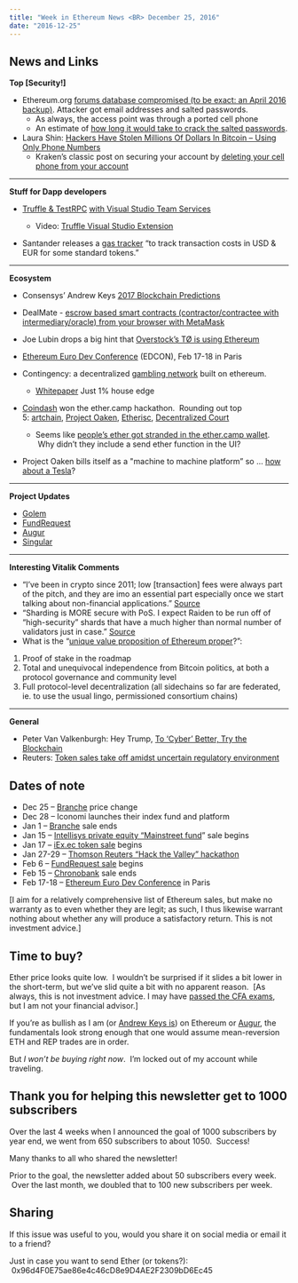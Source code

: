 ```yaml
---
title: "Week in Ethereum News <BR> December 25, 2016"
date: "2016-12-25"
---
```


## News and Links

**Top \[Security!\]**

- Ethereum.org [forums database compromised (to be exact: an April 2016 backup)](https://t.umblr.com/redirect?z=https%3A%2F%2Fblog.ethereum.org%2F2016%2F12%2F19%2Fsecurity-alert-12192016-ethereum-org-forums-database-compromised%2F&t=ZDJkMjU0ZWJhMGJhNGY2ZTJhN2U5YjlmZGEyYWVkMTIyMTIyMzgwMixqQ0ZhbTNzdg%3D%3D&b=t%3AQ8svKXOQOFn4j1wJ-IeWRA&p=https%3A%2F%2Fwww.weekinethereum.com%2Fpost%2F154950166368%2Fdecember-25-2016&m=0). Attacker got email addresses and salted passwords. 
    - As always, the access point was through a ported cell phone
    - An estimate of [how long it would take to crack the salted passwords](https://t.umblr.com/redirect?z=https%3A%2F%2Fwww.reddit.com%2Fr%2Fethereum%2Fcomments%2F5j8t3k%2Fsecurity_alert_12192016_ethereumorg_forums%2Fdbf9myv%2F&t=NzY0YmEzZjJkOWE0ZDg5NzQ5ZGY0Y2E1NGQ1YmM5YjRiYjIxNTgxYSxqQ0ZhbTNzdg%3D%3D&b=t%3AQ8svKXOQOFn4j1wJ-IeWRA&p=https%3A%2F%2Fwww.weekinethereum.com%2Fpost%2F154950166368%2Fdecember-25-2016&m=0).
- Laura Shin: [Hackers Have Stolen Millions Of Dollars In Bitcoin – Using Only Phone Numbers](https://t.umblr.com/redirect?z=http%3A%2F%2Fwww.forbes.com%2Fsites%2Flaurashin%2F2016%2F12%2F20%2Fhackers-have-stolen-millions-of-dollars-in-bitcoin-using-only-phone-numbers%2F%23e03d0af22db6&t=YzI0M2FlMDIyNzEwYzc0YmU2MzI3YWY0NDZkYjQ4YzRiYTc5YTYwOCxqQ0ZhbTNzdg%3D%3D&b=t%3AQ8svKXOQOFn4j1wJ-IeWRA&p=https%3A%2F%2Fwww.weekinethereum.com%2Fpost%2F154950166368%2Fdecember-25-2016&m=0)
    - Kraken’s classic post on securing your account by [deleting your cell phone from your account](https://t.umblr.com/redirect?z=http%3A%2F%2Fblog.kraken.com%2Fpost%2F153209105847%2Fsecurity-advisory-mobile-phones&t=MzI0NTliNGMxMzVlMDgwZjAyZGRhY2I3NzY2ZWQwODc1MmY5MGRkOSxqQ0ZhbTNzdg%3D%3D&b=t%3AQ8svKXOQOFn4j1wJ-IeWRA&p=https%3A%2F%2Fwww.weekinethereum.com%2Fpost%2F154950166368%2Fdecember-25-2016&m=0)

* * *

**Stuff for Dapp developers**

- [Truffle & TestRPC](https://t.umblr.com/redirect?z=https%3A%2F%2Fdavidburela.wordpress.com%2F2016%2F12%2F23%2Fethereum-devops-with-truffle-testrpc-visual-studio-team-services%2F&t=OWE2MTE5YjNhZTc4ZmZiMGY3NWY1MjM0ZmI5MmQ3ZjJhZjZmZGQ1YyxqQ0ZhbTNzdg%3D%3D&b=t%3AQ8svKXOQOFn4j1wJ-IeWRA&p=https%3A%2F%2Fwww.weekinethereum.com%2Fpost%2F154950166368%2Fdecember-25-2016&m=0) [with Visual Studio Team Services](https://t.umblr.com/redirect?z=https%3A%2F%2Fdavidburela.wordpress.com%2F2016%2F12%2F23%2Fethereum-devops-with-truffle-testrpc-visual-studio-team-services%2F&t=OWE2MTE5YjNhZTc4ZmZiMGY3NWY1MjM0ZmI5MmQ3ZjJhZjZmZGQ1YyxqQ0ZhbTNzdg%3D%3D&b=t%3AQ8svKXOQOFn4j1wJ-IeWRA&p=https%3A%2F%2Fwww.weekinethereum.com%2Fpost%2F154950166368%2Fdecember-25-2016&m=0)
    - Video: [Truffle Visual Studio Extension](https://t.umblr.com/redirect?z=https%3A%2F%2Fwww.youtube.com%2Fwatch%3Fv%3DBMDC8NdxfNc&t=NTcwODhkYTNjNDRjNzdhZTE3ODljNWViNTYxY2RkNDhhZTY0MzhmNyxqQ0ZhbTNzdg%3D%3D&b=t%3AQ8svKXOQOFn4j1wJ-IeWRA&p=https%3A%2F%2Fwww.weekinethereum.com%2Fpost%2F154950166368%2Fdecember-25-2016&m=0)  
        
- Santander releases a [gas tracker](https://t.umblr.com/redirect?z=https%3A%2F%2Fgastracker.sanlab.io%2F&t=ODBhZWQ4NGM4N2FhMDg0NzkyYmVhMTU1OThhY2E2MjBlYmJiMTJhMSxqQ0ZhbTNzdg%3D%3D&b=t%3AQ8svKXOQOFn4j1wJ-IeWRA&p=https%3A%2F%2Fwww.weekinethereum.com%2Fpost%2F154950166368%2Fdecember-25-2016&m=0) “to track transaction costs in USD & EUR for some standard tokens.”

* * *

**Ecosystem**

- Consensys’ Andrew Keys [2017 Blockchain Predictions](https://t.umblr.com/redirect?z=https%3A%2F%2Fmedia.consensys.net%2F2017-blockchain-predictions-dcc38066a937%23.z38y4ti4v&t=YjZlMmUwNzNhODczYmU5OTBhNDEzOTUzNDUwZTliMjE0ZmY3NzhhZCxqQ0ZhbTNzdg%3D%3D&b=t%3AQ8svKXOQOFn4j1wJ-IeWRA&p=https%3A%2F%2Fwww.weekinethereum.com%2Fpost%2F154950166368%2Fdecember-25-2016&m=0)
- DealMate - [escrow based smart contracts (contractor/contractee with intermediary/oracle) from your browser with MetaMask](https://t.umblr.com/redirect?z=http%3A%2F%2Fdealmate.io%2F&t=ODRmOGIzOTU4ZjQxODAwMDMzOTZlYTYyNjkyODc4YjgyMjNlZDVlMixqQ0ZhbTNzdg%3D%3D&b=t%3AQ8svKXOQOFn4j1wJ-IeWRA&p=https%3A%2F%2Fwww.weekinethereum.com%2Fpost%2F154950166368%2Fdecember-25-2016&m=0)
- Joe Lubin drops a big hint that [Overstock’s TØ is using Ethereum](https://t.umblr.com/redirect?z=https%3A%2F%2Fwww.reddit.com%2Fr%2Fethereum%2Fcomments%2F5ivk3f%2Fis_t%25C3%25B8_overstock_using_ethereum_tech%2Fdbbnscs%2F&t=ZmQzNGNhZjExMTQ4MzA4ZThhMzc0ZGRlNDJjZmFlNmQ0OTY5NTVjNixqQ0ZhbTNzdg%3D%3D&b=t%3AQ8svKXOQOFn4j1wJ-IeWRA&p=https%3A%2F%2Fwww.weekinethereum.com%2Fpost%2F154950166368%2Fdecember-25-2016&m=0)
- [Ethereum Euro Dev Conference](https://t.umblr.com/redirect?z=https%3A%2F%2Fwww.reddit.com%2Fr%2Fethereum%2Fcomments%2F5jjxnt%2Fannouncing_ethereum_european_development%2F&t=ZmY5MTYzZjU0NmEzYWNhYmZmOTRkYTllZTRjMjE4MTU1YzUxZGMxZixqQ0ZhbTNzdg%3D%3D&b=t%3AQ8svKXOQOFn4j1wJ-IeWRA&p=https%3A%2F%2Fwww.weekinethereum.com%2Fpost%2F154950166368%2Fdecember-25-2016&m=0) (EDCON), Feb 17-18 in Paris
- Contingency: a decentralized [gambling network](https://t.umblr.com/redirect?z=https%3A%2F%2Fwww.reddit.com%2Fr%2Fethereum%2Fcomments%2F5jqp1l%2Fannouncing_contingency_the_worlds_first_truly%2F&t=YjFjOWI5N2M0OGQ0N2JiZTYwYjIyNGFiNjQyN2ZjNWIxNTc1OTYwNixqQ0ZhbTNzdg%3D%3D&b=t%3AQ8svKXOQOFn4j1wJ-IeWRA&p=https%3A%2F%2Fwww.weekinethereum.com%2Fpost%2F154950166368%2Fdecember-25-2016&m=0) built on ethereum.
    - [Whitepaper](https://t.umblr.com/redirect?z=https%3A%2F%2Fcontingency.tech%2FContingency-Whitepaper.pdf&t=ZWU5MTg0YWUyNTgyN2UzOTBiNjZhZTlmMDk4YjU3YmIzOTIxMjIzZixqQ0ZhbTNzdg%3D%3D&b=t%3AQ8svKXOQOFn4j1wJ-IeWRA&p=https%3A%2F%2Fwww.weekinethereum.com%2Fpost%2F154950166368%2Fdecember-25-2016&m=0) Just 1% house edge  
        
- [Coindash](https://t.umblr.com/redirect?z=http%3A%2F%2Fwww.coindash.io%2F&t=N2NhNDA1Zjk0MDQyNGE1MDU3MWFiMWQwYjRiZmRlZjk1YTIwMjkyMCxqQ0ZhbTNzdg%3D%3D&b=t%3AQ8svKXOQOFn4j1wJ-IeWRA&p=https%3A%2F%2Fwww.weekinethereum.com%2Fpost%2F154950166368%2Fdecember-25-2016&m=0) won the ether.camp hackathon.  Rounding out top 5: [artchain](https://t.umblr.com/redirect?z=http%3A%2F%2Fartchain.org%2F&t=YzY1NzU2NzkxZjlhZDVhOGMyYWRhNDFlOWZkNjIzMWJkNDQxNGQwMixqQ0ZhbTNzdg%3D%3D&b=t%3AQ8svKXOQOFn4j1wJ-IeWRA&p=https%3A%2F%2Fwww.weekinethereum.com%2Fpost%2F154950166368%2Fdecember-25-2016&m=0), [Project Oaken](https://t.umblr.com/redirect?z=http%3A%2F%2Fwww.projectoaken.com%2F&t=MzUzZjc1ZjczNGY3ZDEyMDM5ZWYyYzNiMDNiMjNhY2M3Mjc2NjQyNCxqQ0ZhbTNzdg%3D%3D&b=t%3AQ8svKXOQOFn4j1wJ-IeWRA&p=https%3A%2F%2Fwww.weekinethereum.com%2Fpost%2F154950166368%2Fdecember-25-2016&m=0), [Etherisc](https://t.umblr.com/redirect?z=https%3A%2F%2Fdocs.google.com%2Fdocument%2Fd%2F16HAC-lw3MgHlVzdwUeWBaNOjTqW16GQ1MFWQD8sKMV8%2Fedit%23&t=OTM2NTZkNWQxNzJiMTNlYjg4NzA5OGRjZjdmYzdiNjQwMjFiMzcxOCxqQ0ZhbTNzdg%3D%3D&b=t%3AQ8svKXOQOFn4j1wJ-IeWRA&p=https%3A%2F%2Fwww.weekinethereum.com%2Fpost%2F154950166368%2Fdecember-25-2016&m=0), [Decentralized Court](https://t.umblr.com/redirect?z=http%3A%2F%2Fethercourt.io%2F&t=N2I5YTBhN2YwMGFkZTdkYmY5YmQ5OTk3OWRkMDRiZTc0MWIzMGFkNSxqQ0ZhbTNzdg%3D%3D&b=t%3AQ8svKXOQOFn4j1wJ-IeWRA&p=https%3A%2F%2Fwww.weekinethereum.com%2Fpost%2F154950166368%2Fdecember-25-2016&m=0)
    - Seems like [people’s ether got stranded in the ether.camp wallet](https://t.umblr.com/redirect?z=https%3A%2F%2Fwww.reddit.com%2Fr%2Fethereum%2Fcomments%2F5jyowk%2Fhow_do_i_get_the_ether_out_of_my_ethercamp_wallet%2F&t=YjFhMmM0ZGZhYmFmYjMyNzYyMzI2ZTg3OGI3MjdmZTBjMDI4NzE1ZixqQ0ZhbTNzdg%3D%3D&b=t%3AQ8svKXOQOFn4j1wJ-IeWRA&p=https%3A%2F%2Fwww.weekinethereum.com%2Fpost%2F154950166368%2Fdecember-25-2016&m=0).  Why didn’t they include a send ether function in the UI?  
        
- Project Oaken bills itself as a "machine to machine platform” so … [how about a Tesla](https://t.umblr.com/redirect?z=https%3A%2F%2Fwww.youtube.com%2Fwatch%3Fv%3DaD4zQi48Cfs&t=MTQ4MzJmZjUwNWM2MmQ5ZWY0YjM0ZGFjZjkxN2IwM2ViYjI1ZTE4ZCxqQ0ZhbTNzdg%3D%3D&b=t%3AQ8svKXOQOFn4j1wJ-IeWRA&p=https%3A%2F%2Fwww.weekinethereum.com%2Fpost%2F154950166368%2Fdecember-25-2016&m=0)?

* * *

**Project Updates**

- [Golem](https://t.umblr.com/redirect?z=https%3A%2F%2Fblog.golemproject.net%2Fgolem-project-december-update-ad7e37a2bd64%23.9bdi8l8fi&t=OGZjYTg0NDU2YmE0OGIwMTUxOGQyNzk1MzZmMDZhZGM5ODg2ZGQzZCxqQ0ZhbTNzdg%3D%3D&b=t%3AQ8svKXOQOFn4j1wJ-IeWRA&p=https%3A%2F%2Fwww.weekinethereum.com%2Fpost%2F154950166368%2Fdecember-25-2016&m=0)
- [FundRequest](https://twitter.com/fundrequest_io/status/811523739506634752)
- [Augur](https://t.umblr.com/redirect?z=http%3A%2F%2Fblog.augur.net%2Faugur-development-update-dec-21st%2F&t=YjA2YzgxM2ZhZWU2NTk4Mjg4MzM2YWY1OTQzODdkYzc5NDI0MTAxOCxqQ0ZhbTNzdg%3D%3D&b=t%3AQ8svKXOQOFn4j1wJ-IeWRA&p=https%3A%2F%2Fwww.weekinethereum.com%2Fpost%2F154950166368%2Fdecember-25-2016&m=0)
- [Singular](https://t.umblr.com/redirect?z=https%3A%2F%2Fmedium.com%2F%40SingularDTV%2Fpost-launch-update-b335a1d10273%23.9ds7ef84e&t=ZGNlY2IxNDJjZDJkNjdmNWVlZTlkZDU5Yzk2Yjc2NDMyY2UwMGU5MCxqQ0ZhbTNzdg%3D%3D&b=t%3AQ8svKXOQOFn4j1wJ-IeWRA&p=https%3A%2F%2Fwww.weekinethereum.com%2Fpost%2F154950166368%2Fdecember-25-2016&m=0)

* * *

**Interesting Vitalik Comments**

- “I’ve been in crypto since 2011; low \[transaction\] fees were always part of the pitch, and they are imo an essential part especially once we start talking about non-financial applications.” [Source](https://t.umblr.com/redirect?z=https%3A%2F%2Fwww.reddit.com%2Fr%2Fethereum%2Fcomments%2F5jedp9%2Fopenbazaar_now_accepts_ethereum_via_shapeshift%2Fdbgj9er%2F%3Fcontext%3D3&t=ODczYjU1YzJiODEyYWFhZjE0YWJkNjBhN2EwY2FkZTFlMmQ5NTk0YixqQ0ZhbTNzdg%3D%3D&b=t%3AQ8svKXOQOFn4j1wJ-IeWRA&p=https%3A%2F%2Fwww.weekinethereum.com%2Fpost%2F154950166368%2Fdecember-25-2016&m=0)
- “Sharding is MORE secure with PoS. I expect Raiden to be run off of “high-security” shards that have a much higher than normal number of validators just in case.” [Source](https://t.umblr.com/redirect?z=https%3A%2F%2Fwww.reddit.com%2Fr%2Fethereum%2Fcomments%2F5jk3he%2Fhow_to_prevent_the_cannibalism_of_ethereum_into%2Fdbgvo6d%2F%3Fcontext%3D3&t=YjE2Nzg3N2FhYmM1ZTk1YmViNGQwM2M0Y2FmYTQ1NzI4M2VkZjE0NixqQ0ZhbTNzdg%3D%3D&b=t%3AQ8svKXOQOFn4j1wJ-IeWRA&p=https%3A%2F%2Fwww.weekinethereum.com%2Fpost%2F154950166368%2Fdecember-25-2016&m=0)
- What is the “[unique value proposition of Ethereum proper](https://t.umblr.com/redirect?z=https%3A%2F%2Fwww.reddit.com%2Fr%2Fethereum%2Fcomments%2F5jk3he%2Fhow_to_prevent_the_cannibalism_of_ethereum_into%2Fdbgujr8%2F%3Fcontext%3D3&t=MThkODZhZjJlM2VkOWI4MzM0NTdiNWIwN2Y0YTEwYTZjNWNiMTFhMCxqQ0ZhbTNzdg%3D%3D&b=t%3AQ8svKXOQOFn4j1wJ-IeWRA&p=https%3A%2F%2Fwww.weekinethereum.com%2Fpost%2F154950166368%2Fdecember-25-2016&m=0)?”:

1. Proof of stake in the roadmap
2. Total and unequivocal independence from Bitcoin politics, at both a protocol governance and community level
3. Full protocol-level decentralization (all sidechains so far are federated, ie. to use the usual lingo, permissioned consortium chains)

* * *

**General**

- Peter Van Valkenburgh: Hey Trump, [To ‘Cyber’ Better, Try the Blockchain](https://t.umblr.com/redirect?z=https%3A%2F%2Fwww.wired.com%2F2016%2F12%2Fdear-mr-trump-cyber-better-try-blockchain%2F&t=ODFmN2E0NDM5OTQzOTBkZDdjMzhiMDMyNjBmNTQwNmFiNjNiNGY4OSxqQ0ZhbTNzdg%3D%3D&b=t%3AQ8svKXOQOFn4j1wJ-IeWRA&p=https%3A%2F%2Fwww.weekinethereum.com%2Fpost%2F154950166368%2Fdecember-25-2016&m=0)
- Reuters: [Token sales take off amidst uncertain regulatory environment](https://t.umblr.com/redirect?z=http%3A%2F%2Fwww.reuters.com%2Farticle%2Fus-usa-fintech-blockchain-idUSKBN14817F&t=MzM2NmRiYTA2MmU3YjE2YjMwN2VhZDJiN2YyNTdkNzc4YmM3ZjdiZSxqQ0ZhbTNzdg%3D%3D&b=t%3AQ8svKXOQOFn4j1wJ-IeWRA&p=https%3A%2F%2Fwww.weekinethereum.com%2Fpost%2F154950166368%2Fdecember-25-2016&m=0)

## Dates of note

- Dec 25 – [Branche](https://t.umblr.com/redirect?z=http%3A%2F%2Fwww.branche.io%2F&t=OTIyNWE1NDc1YmVjZjc1ZmExYjYyMDBlMzM4ZDY0N2NkYjMxNDA4MyxqQ0ZhbTNzdg%3D%3D&b=t%3AQ8svKXOQOFn4j1wJ-IeWRA&p=https%3A%2F%2Fwww.weekinethereum.com%2Fpost%2F154950166368%2Fdecember-25-2016&m=0) price change
- Dec 28 – Iconomi launches their index fund and platform
- Jan 1 – [Branche](https://t.umblr.com/redirect?z=http%3A%2F%2Fwww.branche.io%2F&t=OTIyNWE1NDc1YmVjZjc1ZmExYjYyMDBlMzM4ZDY0N2NkYjMxNDA4MyxqQ0ZhbTNzdg%3D%3D&b=t%3AQ8svKXOQOFn4j1wJ-IeWRA&p=https%3A%2F%2Fwww.weekinethereum.com%2Fpost%2F154950166368%2Fdecember-25-2016&m=0) sale ends
- Jan 15 – [Intellisys private equity “Mainstreet fund](https://t.umblr.com/redirect?z=http%3A%2F%2Fmainstreet.ky%2F&t=MTViODQ4MzM3Y2JlNWM5NTJiYTQ5MzI0OWYxZjUyYzU4YzMzZGI1OCxqQ0ZhbTNzdg%3D%3D&b=t%3AQ8svKXOQOFn4j1wJ-IeWRA&p=https%3A%2F%2Fwww.weekinethereum.com%2Fpost%2F154950166368%2Fdecember-25-2016&m=0)” sale begins
- Jan 17 – [iEx.ec token sale](https://t.umblr.com/redirect?z=http%3A%2F%2Fcrowdsale.iex.ec%2F&t=YTIxODRhNzEzOTY1NmYzYjEzNjQxZTE5YTE0M2ExMTM2YjhhNDNlNyxqQ0ZhbTNzdg%3D%3D&b=t%3AQ8svKXOQOFn4j1wJ-IeWRA&p=https%3A%2F%2Fwww.weekinethereum.com%2Fpost%2F154950166368%2Fdecember-25-2016&m=0) begins
- Jan 27-29 – [Thomson Reuters “Hack the Valley” hackathon](https://t.umblr.com/redirect?z=https%3A%2F%2Fhackthevalley.thomsonreuters.com%2F&t=NDkyNWNmNWFjYjMzYTIxMTMzMDYyMzhjOTViODdkMGQ4NzNkNmM4OSxqQ0ZhbTNzdg%3D%3D&b=t%3AQ8svKXOQOFn4j1wJ-IeWRA&p=https%3A%2F%2Fwww.weekinethereum.com%2Fpost%2F154950166368%2Fdecember-25-2016&m=0)
- Feb 6 – [FundRequest sale](https://t.umblr.com/redirect?z=https%3A%2F%2Ffundrequest.io%2Fico%2F&t=MWJkMDg3NTQ3NTYxMmU2ZjViMDJkOTM2ODA4ZTYyN2QwMjU2YTdmYyxqQ0ZhbTNzdg%3D%3D&b=t%3AQ8svKXOQOFn4j1wJ-IeWRA&p=https%3A%2F%2Fwww.weekinethereum.com%2Fpost%2F154950166368%2Fdecember-25-2016&m=0) begins
- Feb 15 – [Chronobank](https://t.umblr.com/redirect?z=https%3A%2F%2Fchronobank.io%2F&t=M2YxZmJmOWIxOWM3OTI1MWYxOTg4OTZhYjBiNDUyNmY1MjJlZTAzNyxqQ0ZhbTNzdg%3D%3D&b=t%3AQ8svKXOQOFn4j1wJ-IeWRA&p=https%3A%2F%2Fwww.weekinethereum.com%2Fpost%2F154950166368%2Fdecember-25-2016&m=0) sale ends
- Feb 17-18 – [Ethereum Euro Dev Conference](https://t.umblr.com/redirect?z=https%3A%2F%2Fwww.reddit.com%2Fr%2Fethereum%2Fcomments%2F5jjxnt%2Fannouncing_ethereum_european_development%2F&t=ZmY5MTYzZjU0NmEzYWNhYmZmOTRkYTllZTRjMjE4MTU1YzUxZGMxZixqQ0ZhbTNzdg%3D%3D&b=t%3AQ8svKXOQOFn4j1wJ-IeWRA&p=https%3A%2F%2Fwww.weekinethereum.com%2Fpost%2F154950166368%2Fdecember-25-2016&m=0) in Paris

\[I aim for a relatively comprehensive list of Ethereum sales, but make no warranty as to even whether they are legit; as such, I thus likewise warrant nothing about whether any will produce a satisfactory return. This is not investment advice.\]

## Time to buy?

Ether price looks quite low.  I wouldn’t be surprised if it slides a bit lower in the short-term, but we’ve slid quite a bit with no apparent reason.  \[As always, this is not investment advice. I may have [passed the CFA exams](https://t.umblr.com/redirect?z=http%3A%2F%2Fwww.evanvanness.com%2Fpost%2F144767932386%2Fprepare-effectively-for-the-cfa-exam-how-to-skip&t=ZWJhZGI2M2VhZGM3NmUwNmU3NDYwNDc1NzcxNDUyMDg3OGU5OTAzOSxqQ0ZhbTNzdg%3D%3D&b=t%3AQ8svKXOQOFn4j1wJ-IeWRA&p=https%3A%2F%2Fwww.weekinethereum.com%2Fpost%2F154950166368%2Fdecember-25-2016&m=0), but I am not your financial advisor.\]

If you’re as bullish as I am (or [Andrew Keys is](https://t.umblr.com/redirect?z=https%3A%2F%2Fmedia.consensys.net%2F2017-blockchain-predictions-dcc38066a937&t=ZWFjOGFkZWNlMDdlNTQxNzYzMmU1M2QyZDMzMWUzMDgzYzk4MjA1ZixqQ0ZhbTNzdg%3D%3D&b=t%3AQ8svKXOQOFn4j1wJ-IeWRA&p=https%3A%2F%2Fwww.weekinethereum.com%2Fpost%2F154950166368%2Fdecember-25-2016&m=0)) on Ethereum or [Augur](https://t.umblr.com/redirect?z=http%3A%2F%2Fwww.evanvanness.com%2Fpost%2F130187978661%2Faugur-uber-for-knowledge&t=MDAzNmY2NDIyODI5YjljN2NlOGRlMTczNzg0YjRkNDAwNTAwMTU4ZCxqQ0ZhbTNzdg%3D%3D&b=t%3AQ8svKXOQOFn4j1wJ-IeWRA&p=https%3A%2F%2Fwww.weekinethereum.com%2Fpost%2F154950166368%2Fdecember-25-2016&m=0), the fundamentals look strong enough that one would assume mean-reversion ETH and REP trades are in order.

But _I won’t be buying right now_.  I’m locked out of my account while traveling.

## Thank you for helping this newsletter get to 1000 subscribers  

Over the last 4 weeks when I announced the goal of 1000 subscribers by year end, we went from 650 subscribers to about 1050.  Success!  
  
Many thanks to all who shared the newsletter!  
  
Prior to the goal, the newsletter added about 50 subscribers every week.  Over the last month, we doubled that to 100 new subscribers per week.

## Sharing  

If this issue was useful to you, would you share it on social media or email it to a friend?  
  
Just in case you want to send Ether (or tokens?):  0x96d4F0E75ae86e4c46cD8e9D4AE2F2309bD6Ec45
